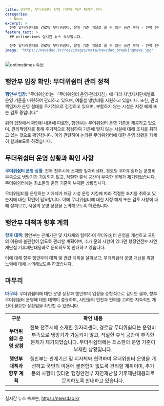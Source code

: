 ```yaml
---
title: 행안부, 무더위쉼터 운영 기준에 따른 체계적 관리
categories:
  - News
excerpt: >
  전주 일자리센터와 경로당 무더위쉼터, 운영 기준 미달로 쉴 수 있는 공간 부재 - 전북 전주시에 위치한 무더위쉼터와 일자리센터가 냉방기가 꺼져 있고, 쉴 수 있는 공간이 부족한 상황이라는 소식이 전해졌다. 이에 행안부는 관리기준을 마련하고 있고, 냉방비를 지원하며 운영 실태를 주기적으로 점검하고 있다고 전했다. 그러나 이에 미달한 시설들은 지정 해제를 검토 중이라고 밝혔으며, 국민의 이용에 불편함이 없도록 계속해서 개선해 나갈 계획이라고 전했다. (자료출처=정책브리핑 www.korea.kr)
feature_text: >
  ## ontimetimes 실시간 뉴스 속보입니다.

  전주 일자리센터와 경로당 무더위쉼터, 운영 기준 미달로 쉴 수 있는 공간 부재 - 전북 전주시에 위치한 무더위쉼터와 일자리센터가 냉방기가 꺼져 있고, 쉴 수 있는 공간이 부족한 상황이라는 소식이 전해졌다. 이에 행안부는 관리기준을 마련하고 있고, 냉방비를 지원하며 운영 실태를 주기적으로 점검하고 있다고 전했다. 그러나 이에 미달한 시설들은 지정 해제를 검토 중이라고 밝혔으며, 국민의 이용에 불편함이 없도록 계속해서 개선해 나갈 계획이라고 전했다. (자료출처=정책브리핑 www.korea.kr)
image: 'https://newsdao.kr/res/images/meta/newsdao_breakingnews.jpg'
---
```


<p><img src="https://newsdao.kr/res/images/meta/newsdao_breakingnews.jpg" alt="ontimetimes 속보" /></p>

<h2 data-ke-size="size26">행안부 입장 확인: 무더위쉼터 관리 정책</h2>

<p data-ke-size="size16"><b><span style="color: #1a5490;">행안부 입장</span></b>: "무더위쉼터는 「무더위쉼터 운영·관리지침」에 따라 지방자치단체별로 운영 기준을 마련하여 관리하고 있으며, 여름철 냉방비를 지원하고 있습니다. 또한, 관리책임자가 운영 실태를 주기적으로 점검하고 있으며, 부합하지 않는 시설은 지정 해제 또는 검토 중입니다."</p>

<p>위의 입장에서 확인된 내용에 따르면, 행안부는 무더위쉼터 운영 기준을 제공하고 있으며, 관리책임자를 통해 주기적으로 점검하여 기준에 맞지 않는 시설에 대해 조치를 취하고 있는 것으로 확인됩니다. 이와 관련하여 논의된 무더위쉼터에 대한 운영 상황을 자세히 살펴보도록 하겠습니다.</p>

<h2 data-ke-size="size26">무더위쉼터 운영 상황과 확인 사항</h2>

<p data-ke-size="size16"><b><span style="color: #1a5490;">무더위쉼터 운영 상황</span></b>: 전북 전주시에 소재한 일자리센터, 경로당 무더위쉼터는 운영비 부족으로 냉방기가 가동되지 않고, 적절한 휴식 공간이 부족한 문제가 제기되었습니다. 무더위쉼터에는 최소한의 운영 기준이 부재한 상황입니다.</p>

<p>무더위쉼터를 운영하는 지자체가 해당 시설 운영 지침에 따라 적절한 조치를 취하고 있는지에 대한 확인이 필요합니다. 이에 무더위쉼터에 대한 지정 해제 또는 검토 사항에 대해 살펴보고, 시설의 운영 상황을 논의해보도록 하겠습니다.</p>

<h2 data-ke-size="size26">행안부 대책과 향후 계획</h2>

<p data-ke-size="size16"><b><span style="color: #1a5490;">향후 대책</span></b>: 행안부는 관계기관 및 지자체와 협력하여 무더위쉼터 운영을 개선하고 국민의 이용에 불편함이 없도록 관리할 계획이며, 추가 문의 사항이 있다면 행정안전부 자연재난실 기후재난대응과로 문의하도록 안내하고 있습니다.</p>

<p>이에 대해 향후 행안부의 대책 및 관련 계획을 살펴보고, 무더위쉼터 운영 개선을 위한 노력에 대해 논의해보도록 하겠습니다.</p>

<h2 data-ke-size="size26">마무리</h2>

<p data-ke-size="size16"><b><span style="color: #1a5490;">마무리</span></b>: 무더위쉼터에 대한 운영 상황과 행안부의 입장을 종합적으로 검토한 결과, 향후 무더위쉼터 운영에 대한 대책이 중요하며, 시민들의 안전과 편의를 고려한 지속적인 개선이 필요한 상황임을 확인할 수 있습니다.</p>

<table>
   <tbody>
      <tr>
         <td style="text-align: center; height: 17px;"><b>구분</b></td>
         <td style="text-align: center; height: 17px;"><b>확인 내용</b></td>
      </tr>
      <tr>
         <td style="text-align: center; height: 17px;"><b>무더위쉼터 운영 상황</b></td>
         <td style="text-align: center; height: 17px;">전북 전주시에 소재한 일자리센터, 경로당 무더위쉼터는 운영비 부족으로 냉방기가 가동되지 않고, 적절한 휴식 공간이 부족한 문제가 제기되었습니다. 무더위쉼터에는 최소한의 운영 기준이 부재한 상황입니다.</td>
      </tr>
      <tr>
         <td style="text-align: center; height: 17px;"><b>행안부 대책과 향후 계획</b></td>
         <td style="text-align: center; height: 17px;">행안부는 관계기관 및 지자체와 협력하여 무더위쉼터 운영을 개선하고 국민의 이용에 불편함이 없도록 관리할 계획이며, 추가 문의 사항이 있다면 행정안전부 자연재난실 기후재난대응과로 문의하도록 안내하고 있습니다.</td>
      </tr>
   </tbody>
</table>

<hr>
실시간 뉴스 속보는, <a href="https://newsdao.kr" rel="dofollow">https://newsdao.kr</a>


